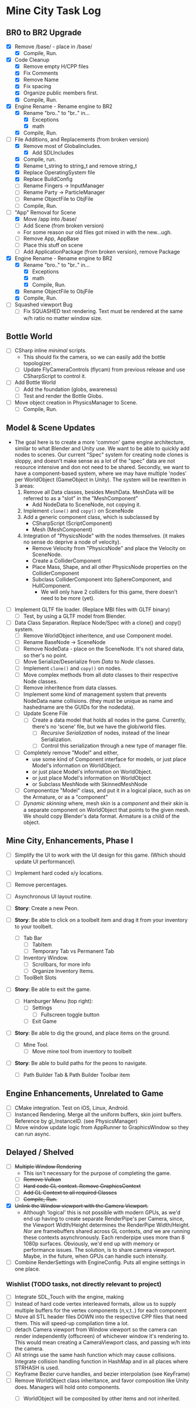 # Mine City Task Log

## BR0 to BR2 Upgrade
- [x] Remove /base/ - place in /base/
	- [x] Compile, Run.
- [x] Code Cleanup
	- [x] Remove empty H/CPP files
	- [x] Fix Comments 
	- [x] Remove Name
	- [x] Fix spacing
	- [x] Organize public members first.
	- [x] Compile, Run.
- [x] Engine Rename - Rename engine to BR2
	- [x] Rename "bro.." to "br.." in...
		- [x] Exceptions
		- [x] math
	- [x] Compile, Run.
- [ ] File Additions, and Replacements (from broken version)	
	- [x] Remove most of Globalincludes.
		- [x] Add SDLIncludes
	- [x] Compile, run.
	- [x] Rename t_string to string_t and remove string_t
	- [x] Replace OperatingSystem file
	- [x] Replace BuildConfig
	- [ ] Rename Fingers -> InputManager
	- [ ] Rename Party -> ParticleManager
	- [ ] Rename ObjectFile to ObjFile
	- [ ] Compile, Run.
- [ ] "App" Removal for Scene
	- [x] Move /app into /base/
	- [ ] Add Scene (from broken version)
	* For some reason our old files got mixed in with the new...ugh.
	- [ ] Remove App, AppBase
	- [ ] Place this stuff on scene
	- [ ] Add ApplicationPackage (from broken version), remove Package 
- [x] Engine Rename - Rename engine to BR2
	- [x] Rename "bro.." to "br.." in...
		- [x] Exceptions
		- [x] math
		- [x] Compile, Run.
	- [x] Rename ObjectFile to ObjFile
	- [x] Compile, Run.
- [ ] Squashed viewport Bug
	- [ ] Fix SQUASHED text rendering.  Text must be rendered at the same w/h ratio no matter window size.

## Bottle World
- [ ] CSharp inline *minimal* scripts.
	* This should fix the camera, so we can easily add the bottle topologizer.
	- [ ] Update FlyCameraControls (flycam) from previous release and use CSharpScript to control it.
- [ ] Add Bottle World
	- [ ] Add the foundation (globs, awareness)
	- [ ] Test and render the Bottle Globs.
- [ ] Move object creation in PhysicsManager to Scene.
	- [ ] Compile, Run.

## Model & Scene Updates
* The goal here is to create a more 'common' game engine architecture, similar to what Blender and Unity use.  We want to be able to quickly add nodes
to scenes.  Our current "Spec" system for creating node clones is sloppy, and doesn't make sense as a lot of the "spec" data are not resource intensive
and don not need to be shared.  Secondly, we want to have a component-based system, where we may have multiple 'nodes' per WorldObject (GameObject in Unity).
The system will be rewritten in 3 areas:
	1. Remove all Data classes, besides MeshData.  MeshData will be referred to as a "slot" in the "MeshComponent"
		* Add NodeData to SceneNode, not copying it.
	2. Implement `clone()` and `copy()` on SceneNode
	3. Add a generic component class, which is subclassed by
		* CSharpScript (ScriptComponent)
		* Mesh (MeshComponent)
	4. Integration of "PhysicsNode" with the nodes themselves. (it makes no sense do deprive a node of velocity).
		* Remove Velocity from "PhysicsNode" and place the Velocity on SceneNode.
		* Create a ColliderComponent
		* Place Mass, Shape, and all other PhysicsNode properties on the ColliderComponent
		* Subclass ColliderComponent into SphereComponent, and HullComponent.
			* We will only have 2 colliders for this game, there doesn't need to be more (yet).

- [ ] Implement GLTF file loader. (Replace MBI files with GLTF binary)
	- [ ] Test, by using a GLTF model from Blender.
- [ ] Data Class Separation. Replace Node/Spec with a clone() and copy() system.
	- [ ] Remove WorldObject inheritence, and use Component model.
	- [ ] Rename BaseNode -> SceneNode
	- [ ] Remove NodeData - place on the SceneNode.  It's not shared data, so ther's no point.
	- [ ] Move Serialize/Deserialize from _Data_ to _Node_ classes.
	- [ ] Implement `clone()` and `copy()` on nodes.
	- [ ] Move complex methods from all *data* classes to their respective Node classes.
	- [ ] Remove inheritence from data classes.
	- [ ] Implement some kind of management system that prevents NodeData name collisions. (they must be unique as name and hashedname are the GUIDs for the nodedata).
	- [ ] Update Scene File
		- [ ] Create a data model that holds all nodes in the game.  Currently, there's no 'scene' file, but we have the glob/world files.
			- [ ] *Recursive Serialization* of nodes, instead of the linear Serialization.  
			- [ ] Control this serialization through a new type of manager file.
	- [ ] Completely remove "Model" and either, 
		* use some kind of Component interface for models, or just place Model's information on WorldObject.
		* or just place Model's information on WorldObject.
		* or just place Model's information on WorldObject
		* or Subclass MeshNode with SkinnedMeshNode
	- [ ] Componentize "Model" class, and put it in a logical place, such as on the Armature, or as a "component"
	- [ ] *Dynamic skinning* where, mesh skin is a *component* and their *skin* is a separate component on WorldObject that points to the given mesh. We should copy Blender's data format.  Armature is a child of the object.

## Mine City, Enhancements, Phase I
- [ ] Simplify the UI to work with the UI design for this game.  (Which should update UI performance)\
- [ ] Implement hard coded x/y locations.  
- [ ] Remove percentages.
- [ ] Asynchronous UI layout routine.

- [ ] **Story**: Create a new Peon.	
		
- [ ] **Story**: Be able to click on a toolbelt item and drag it from your inventory to your toolbelt.
	- [ ] Tab Bar
		- [ ] TabItem
		- [ ] Temporary Tab vs Permanent Tab
	- [ ] Inventory Window.
		- [ ] Scrollbars, for more info
		- [ ] Organize Inventory Items.
	- [ ] ToolBelt Slots

- [ ] **Story**: Be able to exit the game.
	- [ ] Hamburger Menu (top right): 
		- [ ] Settings
			- [ ] Fullscreen toggle button
		- [ ] Exit Game

- [ ] **Story**: Be able to dig the ground, and place items on the ground.
	- [ ] Mine Tool.
		- [ ] Move mine tool from inventory to toolbelt

- [ ] **Story**: Be able to build paths for the peons to navigate.
	- [ ] Path Builder Tab & Path Builder Toolbar item

## Engine Enhancements, Unrelated to Game
- [ ] CMake integration. Test on iOS, Linux, Android.
- [ ] Instanced Rendering. Merge all the uniform buffers, skin joint buffers. Reference by gl_InstanceID. (see PhysicsManager)
- [ ] Move window update logic from AppRunner to GraphicsWindow so they can run async.

## Delayed / Shelved 
- [ ] ~~Multiple Window Rendering~~
	* This isn't necessary for the purpose of completing the game.
	- [ ] ~~Remove Vulkan~~
	- [ ] ~~Hard code GL context. Remove GraphicsContext~~
	- [ ] ~~Add GL Context to all required Classes~~
	- [ ] ~~Compile, Run.~~
- [x] ~~Unlink the Window viewport with the Camera Viewport.~~
	* Although 'logical' this is not possible with modern GPUs, as we'd end up having to create separate RenderPipe's per Camera, since, the Viewport Width/Height determines the RenderPipe Width/Height. *Nor* are framebuffers shared across GL contexts, *and* we are running these contexts asynchronously. Each renderpipe uses more than 8 1080p surfaces.  Obviously, we'd end up with memory or performance issues.  The solution, is to share camera viewport.  Maybe, in the future, when GPUs can handle such intensity.
- [ ] Combine RenderSettings with EngineConfig.  Puts all engine settings in one place.

### Wishlist (TODO tasks, not directly relevant to project)
- [ ] Integrate SDL_Touch with the engine, making 
- [ ] Instead of hard code vertex interleaved formats, allow us to supply multiple buffers for the vertex components (n,v,t..) for each component
- [ ] Move all STL header files DOWN into the respective CPP files that need them. This will speed-up compilation time a lot.
- [ ] detach Camera viewport from Window viewport so the camera can render independently (offscreen) of whichever window it's rendering to.  This would mean creating a CameraViewport class, and passing w/h into the camera.
- [ ] All strings use the same hash function which may cause collisions.  Integrate collision handling function in HashMap and in all places where STRHASH is used.
- [ ] Keyframe Bezier curve handles, and bezier interpolation (see KeyFrame)
- [ ] Remove WorldObject class inheritance, and favor composition like Unity does.  Managers will hold onto components.
	- [ ] WorldObject will be composited by other items and not inherited.

